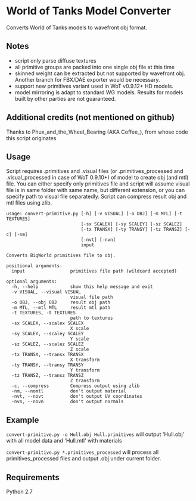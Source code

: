 # World of Tanks Model Converter
Converts World of Tanks models to wavefront obj format.

## Notes
* script only parse diffuse textures
* all primitive groups are packed into one single obj file at this time
* skinned weight can be extracted but not supported by wavefront obj. Another branch for FBX/DAE exporter would be necessary.
* support new primitives variant used in WoT v0.9.12+ HD models. 
* model mirroring is adapt to standard WG models. Results for models built by other parties are not guaranteed.

## Additional credits (not mentioned on github)
Thanks to Phux_and_the_Wheel_Bearing (AKA Coffee_), from whose code this script originates

## Usage
Script requires .primitives and .visual files (or .primitives_processed and .visual_processed in case of WoT 0.9.10+) of model to create obj (and mtl) file. You can either specify only primitives file and script will assume visual file is in same folder with same name, but different extension, or you can specify path to visual file separatedly.
Script can compress result obj and mtl files using zlib.
```
usage: convert-primitive.py [-h] [-v VISUAL] [-o OBJ] [-m MTL] [-t TEXTURES]
                            [-sx SCALEX] [-sy SCALEY] [-sz SCALEZ]
                            [-tx TRANSX] [-ty TRANSY] [-tz TRANSZ] [-c] [-nm]
                            [-nvt] [-nvn]
                            input

Converts BigWorld primitives file to obj.

positional arguments:
  input                 primitives file path (wildcard accepted)

optional arguments:
  -h, --help            show this help message and exit
  -v VISUAL, --visual VISUAL
                        visual file path
  -o OBJ, --obj OBJ     result obj path
  -m MTL, --mtl MTL     result mtl path
  -t TEXTURES, -t TEXTURES
                        path to textures
  -sx SCALEX, --scalex SCALEX
                        X scale
  -sy SCALEY, --scaley SCALEY
                        Y scale
  -sz SCALEZ, --scalez SCALEZ
                        Z scale
  -tx TRANSX, --transx TRANSX
                        X transform
  -ty TRANSY, --transy TRANSY
                        Y transform
  -tz TRANSZ, --transz TRANSZ
                        Z transform
  -c, --compress        Compress output using zlib
  -nm, --nomtl          don't output material
  -nvt, --novt          don't output UV coordinates
  -nvn, --novn          don't output normals
```

## Example
```convert-primitive.py -o Hull.obj Hull.primitives```
will output 'Hull.obj' with all model data and 'Hull.mtl' with materials

```convert-primitive.py *.primitives_processed```
will process all primitives_processed files and output .obj under current folder.

## Requirements
Python 2.7
